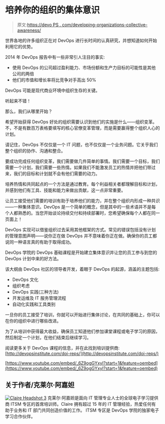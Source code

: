 # 培养你的组织的集体意识

> 原文:[https://devo PS . com/developing-organizations-collective-awareness/](https://devops.com/developing-organisations-collective-consciousness/)

世界各地的许多组织正在对 DevOps 进行长时间的认真研究，并想知道如何开始利用它的优势。

2014 年 DevOps 报告中有一些非常引人注目的事实:

*   使用 DevOps 的公司超过盈利能力、市场份额和生产力目标的可能性是其他公司的两倍
*   他们的市值和增长率将比竞争对手高出 50%

DevOps 可能是现代商业环境中组织生存的关键。

听起来不错！

那么，我们从哪里开始？

希望开始获得 DevOps 好处的组织需要认识到他们的实施是什么——组织变革。不，不是有数百万表格要填写的核心官僚变革管理，而是需要赢得整个组织人心的计划。

请记住，DevOps 不仅仅是一个 IT 问题，也不仅仅是一个业务问题。它关乎我们整个组织的协作、沟通和整合。

要成功完成任何组织变革，我们需要做几件简单的事情。我们需要一个目标，我们需要一个计划，我们需要一些热情。如果我们不能激发员工的热情并把他们带过来，我们的目标和计划就不会有他们需要的动力。

培养热情和共同起点的一个方法是通过教育。每个利益相关者都理解目标和计划，并感到他们有工具、技能和能力来做出贡献，这一点非常重要。

让员工接受他们需要的培训有助于培养他们的能力，并在整个组织内形成一种共识——一种集体意识。DevOps 是一个简单的概念，但是其中的一些术语并不是每个人都熟悉的。当您开始谈论持续交付和持续部署时，您希望确保每个人都在同一页面上！

DevOps 实现可以借鉴组织过去采用其他框架的方式。常见的错误包括没有计划的管理意图声明——说你正在做 DevOps 并不意味着你正在做。确保你的员工都说同一种语言真的有助于取得成功。

DevOps 学院的 DevOps 基础课程是开始建立集体意识并让您的员工参与到您的 DevOps 计划中来的好方法。

该大纲由 DevOps 社区的领导者开发，着眼于 DevOps 的起源，涵盖的主题包括:

*   DevOps 文化
*   组织考虑
*   DevOps 实践(三种方法)
*   开发运维及 IT 服务管理流程
*   自动化实践和工具类别

一旦你的员工接受了培训，你就可以开始进行集体讨论，在共同的基础上，你可以在你的组织中进行哪些改进。

为了从培训中获得最大收益，确保员工知道他们参加课堂课程或电子学习的原因，然后制定一个计划，在他们结束后继续学习。

阅读更多关于 DevOps 课程的信息，并在此找到培训提供商:[http://devopsinstitute.com/doi-reps/](http://devopsinstitute.com/doi-reps/)

[https://www.youtube.com/embed/_6Z9ogGYxyI?start=1&feature=oembed](https://www.youtube.com/embed/_6Z9ogGYxyI?start=1&feature=oembed)

## 关于作者/克莱尔·阿嘉妲

[![Claire Headshot 3](../Images/e3029a5bd3f255aba596c9eb4142165d.png)](https://devops.com/wp-content/uploads/2015/09/Claire-Headshot-3.jpg) 克莱尔·阿嘉妲是面向 IT 管理专业人士的全球电子学习提供商 ITSM 专区的首席培训师。Claire 拥有超过 15 年的 IT 管理经验，热爱任何有助于业务和 IT 部门共同创造价值的工作。
ITSM 专区是 DevOps 学院的独家电子学习合作伙伴。